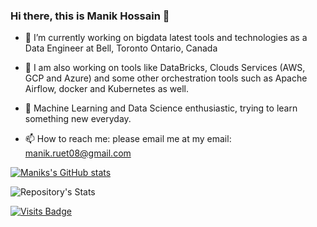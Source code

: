 ### Hi there, this is Manik Hossain 👋


- 🔭 I’m currently working on bigdata latest tools and technologies as a Data Engineer at Bell, Toronto Ontario, Canada
- 🌱 I am also working on tools like DataBricks, Clouds Services (AWS, GCP and Azure)  and some other orchestration tools such as Apache Airflow, docker and Kubernetes as well. 
- 🌱 Machine Learning and Data Science enthusiastic, trying to learn something new everyday. 

- 📫 How to reach me: please email me at my email: manik.ruet08@gmail.com

[![Maniks's GitHub stats](https://github-readme-stats.vercel.app/api?username=ManikHossain08)](https://github.com/ManikHossain08/github-readme-stats)

![Repository's Stats](https://github-readme-stats.vercel.app/api/top-langs/?username=ManikHossain08&theme=blue-green)


[![Visits Badge](https://badges.pufler.dev/visits/ManikHossain08/ManikHossain08)](https://github.com/ManikHossain08)


